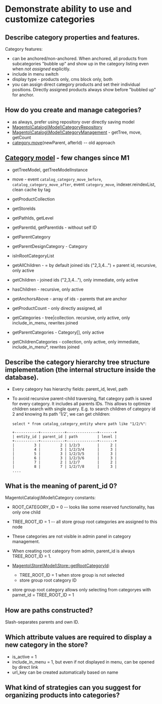 # Demonstrate ability to use and customize categories

## Describe category properties and features.

Category features:
- can be anchored/non-anchored. When anchored, all products from subcategories "bubble up" and show up in
  the category listing even when _not assigned_ explicitly.
- include in menu switch
- display type - products only, cms block only, both
- you can assign direct category products and set their individual positions. Directly assigned products
  always show before "bubbled up" for anchor.

## How do you create and manage categories?
- as always, prefer using repository over directly saving model
- [Magento\Catalog\Model\CategoryRepository](https://github.com/magento/magento2/blob/2.2-develop/app/code/Magento/Catalog/Model/CategoryRepository.php)
- [Magento\Catalog\Model\CategoryManagement](https://github.com/magento/magento2/blob/2.2-develop/app/code/Magento/Catalog/Model/CategoryManagement.php) - getTree, move, getCount
- [category.move](https://github.com/magento/magento2/blob/2.2-develop/app/code/Magento/Catalog/Model/Category.php#L384)(newParent, afterId) -- old approach

## [Category model](https://github.com/magento/magento2/blob/2.2-develop/app/code/Magento/Catalog/Model/Category.php) - few changes since M1
- getTreeModel, getTreeModelInstance
- move - event `catalog_category_move_before`, `catalog_category_move_after`, event `category_move`,
  indexer.reindexList, clean cache by tag
- getProductCollection
- getStoreIds

- getPathIds, getLevel
- getParentId, getParentIds - without self ID
- getParentCategory
- getParentDesignCategory - Category
- isInRootCategoryList

- getAllChildren - = by default joined ids ("2,3,4...") + parent id, recursive, only active
- getChildren - joined ids ("2,3,4..."), only immediate, only active
- hasChildren - recursive, only active
- getAnchorsAbove - array of ids - parents that are anchor
- getProductCount - only directly assigned, all

- getCategories - tree|collection. recursive, only active, only include_in_menu, rewrites joined
- getParentCategories - Category[], only active
- getChildrenCategories - collection, only active, only immediate, include_in_menu*, rewrites joined

## Describe the category hierarchy tree structure implementation (the internal structure inside the database).
- Every category has hierarchy fields: parent_id, level, path
- To avoid recursive parent-child traversing, flat category path is saved for every category. It includes
  all parents IDs. This allows to optimize children search with single query. E.g. to search children of
  category id 2 and knowing its path '1/2', we can get children:

  `select * from catalog_category_entity where path like "1/2/%"`:

  ```
  +-----------+-----------+--------------+-------+
  | entity_id | parent_id | path         | level |
  +-----------+-----------+--------------+-------+
  |         3 |         2 | 1/2/3        |     2 |
  |         4 |         3 | 1/2/3/4      |     3 |
  |         5 |         3 | 1/2/3/5      |     3 |
  |         6 |         3 | 1/2/3/6      |     3 |
  |         7 |         2 | 1/2/7        |     2 |
  |         8 |         7 | 1/2/7/8      |     3 |
  ....
  ```


## What is the meaning of parent_id 0?
Magento\Catalog\Model\Category constants:
- ROOT_CATEGORY_ID = 0 -- looks like some reserved functionality, has only one child
- TREE_ROOT_ID = 1 -- all store group root categories are assigned to this node

- These categories are not visible in admin panel in category management.
- When creating root category from admin, parent_id is always TREE_ROOT_ID = 1.
- [Magento\Store\Model\Store::getRootCategoryId](https://github.com/magento/magento2/blob/2.2-develop/app/code/Magento/Store/Model/Store.php#L998):
    * TREE_ROOT_ID = 1 when store group is not selected
    * store group root category ID
- store group root category allows only selecting from categoryes with parnet_id = TREE_ROOT_ID = 1

## How are paths constructed?

Slash-separates parents and own ID.

## Which attribute values are required to display a new category in the store?

- is_active = 1
- include_in_menu = 1, but even if not displayed in menu, can be opened by direct link
- url_key can be created automatically based on name

## What kind of strategies can you suggest for organizing products into categories?
